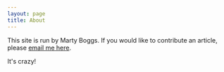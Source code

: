 ```yaml
---
layout: page
title: About
---
```

This site is run by Marty Boggs.
If you would like to contribute an article, please <a href="mailto:whack47@gmail.com&subject=Three.js%20World%20%2D%20Article">email me here</a>.

It's crazy!
